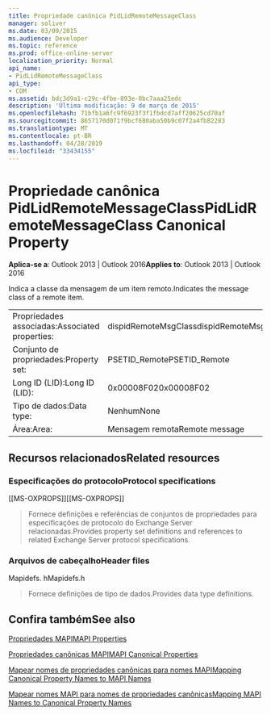```yaml
---
title: Propriedade canônica PidLidRemoteMessageClass
manager: soliver
ms.date: 03/09/2015
ms.audience: Developer
ms.topic: reference
ms.prod: office-online-server
localization_priority: Normal
api_name:
- PidLidRemoteMessageClass
api_type:
- COM
ms.assetid: bdc3d9a1-c29c-4fbe-893e-0bc7aaa25edc
description: 'Última modificação: 9 de março de 2015'
ms.openlocfilehash: 71bfb1a6fc9f6923f3f1fbdcd7aff20625cd70af
ms.sourcegitcommit: 8657170d071f9bcf680aba50b9c07f2a4fb82283
ms.translationtype: MT
ms.contentlocale: pt-BR
ms.lasthandoff: 04/28/2019
ms.locfileid: "33434155"
---
```

# <a name="pidlidremotemessageclass-canonical-property"></a><span data-ttu-id="1c607-103">Propriedade canônica PidLidRemoteMessageClass</span><span class="sxs-lookup"><span data-stu-id="1c607-103">PidLidRemoteMessageClass Canonical Property</span></span>

  
  
<span data-ttu-id="1c607-104">**Aplica-se a**: Outlook 2013 | Outlook 2016</span><span class="sxs-lookup"><span data-stu-id="1c607-104">**Applies to**: Outlook 2013 | Outlook 2016</span></span> 
  
<span data-ttu-id="1c607-105">Indica a classe da mensagem de um item remoto.</span><span class="sxs-lookup"><span data-stu-id="1c607-105">Indicates the message class of a remote item.</span></span>
  
|||
|:-----|:-----|
|<span data-ttu-id="1c607-106">Propriedades associadas:</span><span class="sxs-lookup"><span data-stu-id="1c607-106">Associated properties:</span></span>  <br/> |<span data-ttu-id="1c607-107">dispidRemoteMsgClass</span><span class="sxs-lookup"><span data-stu-id="1c607-107">dispidRemoteMsgClass</span></span>  <br/> |
|<span data-ttu-id="1c607-108">Conjunto de propriedades:</span><span class="sxs-lookup"><span data-stu-id="1c607-108">Property set:</span></span>  <br/> |<span data-ttu-id="1c607-109">PSETID_Remote</span><span class="sxs-lookup"><span data-stu-id="1c607-109">PSETID_Remote</span></span>  <br/> |
|<span data-ttu-id="1c607-110">Long ID (LID):</span><span class="sxs-lookup"><span data-stu-id="1c607-110">Long ID (LID):</span></span>  <br/> |<span data-ttu-id="1c607-111">0x00008F02</span><span class="sxs-lookup"><span data-stu-id="1c607-111">0x00008F02</span></span>  <br/> |
|<span data-ttu-id="1c607-112">Tipo de dados:</span><span class="sxs-lookup"><span data-stu-id="1c607-112">Data type:</span></span>  <br/> |<span data-ttu-id="1c607-113">Nenhum</span><span class="sxs-lookup"><span data-stu-id="1c607-113">None</span></span>  <br/> |
|<span data-ttu-id="1c607-114">Área:</span><span class="sxs-lookup"><span data-stu-id="1c607-114">Area:</span></span>  <br/> |<span data-ttu-id="1c607-115">Mensagem remota</span><span class="sxs-lookup"><span data-stu-id="1c607-115">Remote message</span></span>  <br/> |
   
## <a name="related-resources"></a><span data-ttu-id="1c607-116">Recursos relacionados</span><span class="sxs-lookup"><span data-stu-id="1c607-116">Related resources</span></span>

### <a name="protocol-specifications"></a><span data-ttu-id="1c607-117">Especificações do protocolo</span><span class="sxs-lookup"><span data-stu-id="1c607-117">Protocol specifications</span></span>

<span data-ttu-id="1c607-118">[[MS-OXPROPS]]</span><span class="sxs-lookup"><span data-stu-id="1c607-118">[[MS-OXPROPS]]</span></span> 
  
> <span data-ttu-id="1c607-119">Fornece definições e referências de conjuntos de propriedades para especificações de protocolo do Exchange Server relacionadas.</span><span class="sxs-lookup"><span data-stu-id="1c607-119">Provides property set definitions and references to related Exchange Server protocol specifications.</span></span>
    
### <a name="header-files"></a><span data-ttu-id="1c607-120">Arquivos de cabeçalho</span><span class="sxs-lookup"><span data-stu-id="1c607-120">Header files</span></span>

<span data-ttu-id="1c607-121">Mapidefs. h</span><span class="sxs-lookup"><span data-stu-id="1c607-121">Mapidefs.h</span></span>
  
> <span data-ttu-id="1c607-122">Fornece definições de tipo de dados.</span><span class="sxs-lookup"><span data-stu-id="1c607-122">Provides data type definitions.</span></span>
    
## <a name="see-also"></a><span data-ttu-id="1c607-123">Confira também</span><span class="sxs-lookup"><span data-stu-id="1c607-123">See also</span></span>



[<span data-ttu-id="1c607-124">Propriedades MAPI</span><span class="sxs-lookup"><span data-stu-id="1c607-124">MAPI Properties</span></span>](mapi-properties.md)
  
[<span data-ttu-id="1c607-125">Propriedades canônicas MAPI</span><span class="sxs-lookup"><span data-stu-id="1c607-125">MAPI Canonical Properties</span></span>](mapi-canonical-properties.md)
  
[<span data-ttu-id="1c607-126">Mapear nomes de propriedades canônicas para nomes MAPI</span><span class="sxs-lookup"><span data-stu-id="1c607-126">Mapping Canonical Property Names to MAPI Names</span></span>](mapping-canonical-property-names-to-mapi-names.md)
  
[<span data-ttu-id="1c607-127">Mapear nomes MAPI para nomes de propriedades canônicas</span><span class="sxs-lookup"><span data-stu-id="1c607-127">Mapping MAPI Names to Canonical Property Names</span></span>](mapping-mapi-names-to-canonical-property-names.md)

